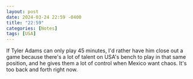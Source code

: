 ```yaml
---
layout: post
date: 2024-03-24 22:59 -0400
title: "22:59"
categories: [Notes]
tags: [USA]
---
```


If Tyler Adams can only play 45 minutes, I'd rather have him close out a game because there's a lot of talent on USA's bench to play in that same position, and he gives them a lot of control when Mexico want chaos. It's too back and forth right now.

